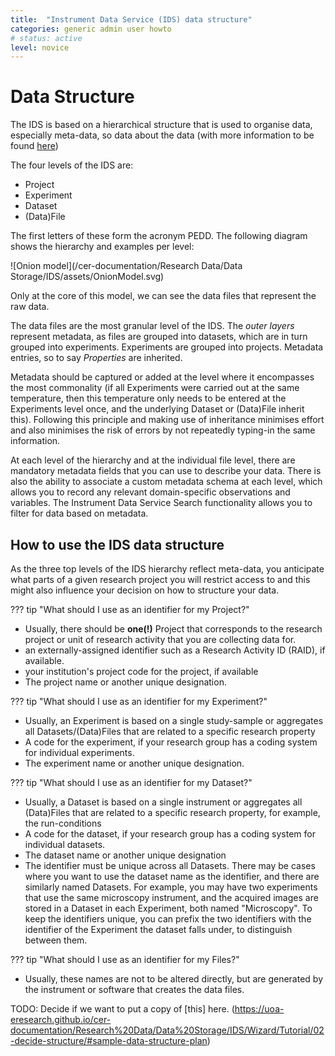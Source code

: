 ```yaml
---
title:  "Instrument Data Service (IDS) data structure"
categories: generic admin user howto
# status: active
level: novice
---
```


# Data Structure



The IDS is based on a hierarchical structure that is used to organise data, especially meta-data, so data about the data (with more information to be found [here](https://research-hub.auckland.ac.nz/guide-to-managing-research-data/organising-and-describing-data/what-is-metadata-in-research-data-management))

The four levels of the IDS are:
- Project
- Experiment
- Dataset
- (Data)File

The first letters of these form the acronym PEDD. The following diagram shows the hierarchy and examples per level: 

![Onion model](/cer-documentation/Research Data/Data Storage/IDS/assets/OnionModel.svg)

Only at the core of this model, we can see the data files that represent the raw data. 

The data files are the most granular level of the IDS. The *outer layers* represent metadata, as files are grouped into datasets, which are in turn grouped into experiments. Experiments are grouped into projects. Metadata entries, so to say *Properties* are inherited. 

Metadata should be captured or added at the level where it encompasses the most commonality (if all Experiments were carried out at the same temperature, then this temperature only needs to be entered at the Experiments level once, and the underlying Dataset or (Data)File inherit this). Following this principle and making use of inheritance minimises effort and also minimises the risk of errors by not repeatedly typing-in the same information.

<!-- following paragraph adapted from IDW Tutorial written by Noel -->
At each level of the hierarchy and at the individual file level, there are mandatory metadata fields that you can use to describe your data. There is also the ability to associate a custom metadata schema at each level, which allows you to record any relevant domain-specific observations and variables. The Instrument Data Service Search functionality allows you to filter for data based on metadata.

 <!-- following workflow description is adapted from IDW Tutorial written by Noel -->
## How to use the IDS data structure

As the three top levels of the IDS hierarchy reflect meta-data, you anticipate what parts of a given research project you will restrict access to and this might also influence your decision on how to structure your data.

??? tip "What should I use as an identifier for my Project?"
  - Usually, there should be **one(!)** Project that corresponds to the research project or unit of research activity that you are collecting data for.
  - an externally-assigned identifier such as a Research Activity ID (RAID), if available.
  - your institution's project code for the project, if available
  - The project name or another unique designation.


??? tip "What should I use as an identifier for my Experiment?"
  - Usually, an Experiment is based on a single study-sample or aggregates all Datasets/(Data)Files that are related to a specific research property   
  - A code for the experiment, if your research group has a coding system for individual experiments.
  - The experiment name or another unique designation.

??? tip "What should I use as an identifier for my Dataset?"
  - Usually, a Dataset is based on a single instrument or aggregates all (Data)Files that are related to a specific research property, for example, the run-conditions 
  - A code for the dataset, if your research group has a coding system for individual datasets.
  - The dataset name or another unique designation
  - The identifier must be unique across all Datasets. There may be cases where you want to use the dataset name as the identifier, and there are similarly named Datasets. For example, you may have two experiments that use the same microscopy instrument, and the acquired images are stored in a Dataset in each Experiment, both named "Microscopy". To keep the identifiers unique, you can prefix the two identifiers with the identifier of the Experiment the dataset falls under, to distinguish between them.

??? tip "What should I use as an identifier for my Files?"
  - Usually, these names are not to be altered directly, but are generated by the instrument or software that creates the data files.


TODO: Decide if we want to put a copy of [this] here. (https://uoa-eresearch.github.io/cer-documentation/Research%20Data/Data%20Storage/IDS/Wizard/Tutorial/02-decide-structure/#sample-data-structure-plan)